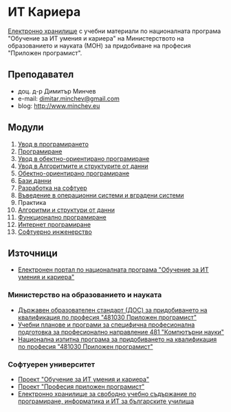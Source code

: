 # ИТ Кариера 
[Електронно хранилище](https://github.com/dimitarminchev/ITCareer/) с учебни материали по националната програма "Обучение за ИТ умения и кариера" на Министерството на образованието и науката (МОН) за придобиване на професия "Приложен програмист". 

## Преподавател
- доц. д-р Димитър Минчев
- e-mail: dimitar.minchev@gmail.com 
- blog: http://www.minchev.eu

## Модули
1. [Увод в програмирането](01.%20Introduction%20to%20Programming)
2. [Програмиране](02.%20Programming)
3. [Увод в обектно-ориентирано програмиране](03.%20Introduction%20to%20Object%20Oriented%20Programming)
4. [Увод в Алгоритмите и структурите от данни](04.%20Introduction%20to%20Algorithms%20and%20Data%20Structures)
5. [Обектно-ориентирано програмиране](05.%20Object%20Oriented%20Programming)
6. [Бази данни](06.%20Databases)
7. [Разработка на софтуер](07.%20Software%20Development)
8. [Въведение в операционни системи и вградени системи](08.%20OS%20and%20Embeded%20OS%20Intro)
9. Практика
10. [Алгоритми и структури от данни](10.%20Algorithms%20and%20Data%20Structures)
11. [Функционално програмиране](11.%20Functional%20Programming)
12. [Интернет програмиране](12.%20Internet%20Programming)
13. [Софтуерно инженерство](13.%20Software%20Engineering)

## Източници
- [Електронен портал по националната програма "Обучение за ИТ умения и кариера"](https://it-kariera.mon.bg/e-learning/)

### Министерство на образованието и науката
- [Държавен образователен стандарт (ДОС) за придобиването на квалификация по професия "481030 Приложен програмист"](https://www.mon.bg/upload/14210/dos_481030.pdf)
- [Учебни планове и програми за специфична професионална подготовка за професионално направление 481 "Компютърни науки"](https://www.mon.bg/upload/23951/481-2020.zip)
- [Национална изпитна програма за придобиването на квалификация по професия "481030 Приложен програмист"](https://www.mon.bg/upload/22383/NIP_481030-2020.pdf)

### Софтуерен университет
- [Проект "Обучение за ИТ умения и кариера"](https://softuni.foundation/projects/training-for-it-career/)
- [Проект "Професия приложен програмист"](http://softuni.foundation/projects/applied-software-developer-profession/)
- [Електронно хранилище за свободно учебно съдържание по програмиране, информатика и ИТ за българските училища](https://github.com/BG-IT-Edu/School-Programming/)
